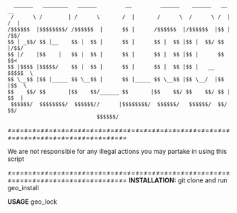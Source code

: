       ______   ________   ______         __         ______    ______   __    __ 
     /      \ /        | /      \       /  |       /      \  /      \ /  |  /  |
    /$$$$$$  |$$$$$$$$/ /$$$$$$  |      $$ |      /$$$$$$  |/$$$$$$  |$$ | /$$/ 
    $$ | _$$/ $$ |__    $$ |  $$ |      $$ |      $$ |  $$ |$$ |  $$/ $$ |/$$/  
    $$ |/    |$$    |   $$ |  $$ |      $$ |      $$ |  $$ |$$ |      $$  $$<   
    $$ |$$$$ |$$$$$/    $$ |  $$ |      $$ |      $$ |  $$ |$$ |   __ $$$$$  \  
    $$ \__$$ |$$ |_____ $$ \__$$ |      $$ |_____ $$ \__$$ |$$ \__/  |$$ |$$  \ 
    $$    $$/ $$       |$$    $$/______ $$       |$$    $$/ $$    $$/ $$ | $$  |
     $$$$$$/  $$$$$$$$/  $$$$$$//      |$$$$$$$$/  $$$$$$/   $$$$$$/  $$/   $$/ 
                                $$$$$$/
≠=≠=≠=≠=≠≠=≠=≠=≠=≠≠=≠=≠=≠=≠≠=≠=≠=≠=≠≠=≠=≠=≠=≠≠=≠=≠=≠=≠≠=≠=≠=≠=≠≠=≠=≠=≠=≠≠=≠=≠=≠≠=≠=

We are not responsible for any illegal actions you may partake in using this script

≠=≠=≠=≠=≠≠=≠=≠=≠=≠≠=≠=≠=≠=≠≠=≠=≠=≠=≠≠=≠=≠=≠=≠≠=≠=≠=≠=≠≠=≠=≠=≠=≠≠=≠=≠=≠=≠≠=≠=≠=≠≠=≠=
**INSTALLATION:** git clone and run geo_install

**USAGE** geo_lock <ip address>
                                             
